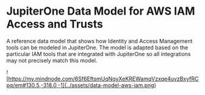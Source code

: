 # JupiterOne Data Model for AWS IAM Access and Trusts

A reference data model that shows how Identity and Access Management tools can be modeled in JupiterOne.  The model is adapted based on the particular IAM tools that are integrated with JupiterOne so all integrations may not precisely match this model.

![https://my.mindnode.com/6Sf6EftsmUqNqyXeKREWamqVzxqe4uvzBxyfRCpq/em#130.5,-318.0,-1](../assets/data-model-aws-iam.png)
